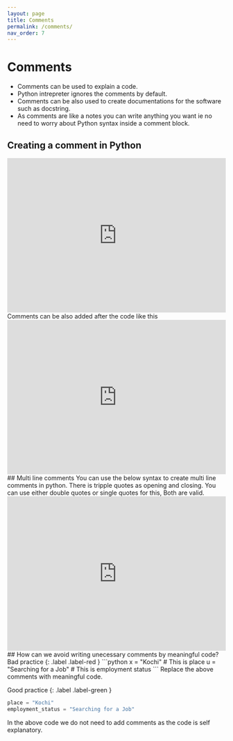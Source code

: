 ```yaml
---
layout: page
title: Comments
permalink: /comments/
nav_order: 7
---
```

# Comments

* Comments can be used to explain a code.
* Python intrepreter ignores the comments by default.
* Comments can be also used to create documentations for the software such as docstring.
* As comments are like a notes you can write anything you want ie no need to worry about Python syntax inside a comment block.

## Creating a comment in Python
<iframe src="https://trinket.io/embed/python3/701775c381" width="100%" height="356" frameborder="0" marginwidth="0" marginheight="0" allowfullscreen></iframe>
Comments can be also added after the code like this
<iframe src="https://trinket.io/embed/python3/d3dc7f5b8f" width="100%" height="356" frameborder="0" marginwidth="0" marginheight="0" allowfullscreen></iframe>
## Multi line comments
You can use the below syntax to create multi line comments in python. There is tripple quotes as opening and closing. You can use either double quotes or single quotes for this, Both are valid.
<iframe src="https://trinket.io/embed/python3/7d01862cfa" width="100%" height="356" frameborder="0" marginwidth="0" marginheight="0" allowfullscreen></iframe>
## How can we avoid writing unecessary comments by meaningful code?
Bad practice
{: .label .label-red }
```python
x = "Kochi" # This is place
u = "Searching for a Job" # This is employment status
```
Replace the above comments with meaningful code.

Good practice
{: .label .label-green }
```python
place = "Kochi" 
employment_status = "Searching for a Job"
```
In the above code we do not need to add comments as the code is self explanatory. 